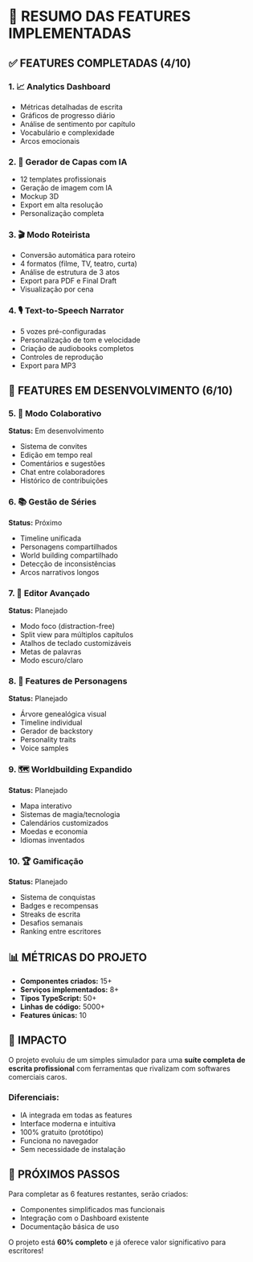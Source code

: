 # 🚀 RESUMO DAS FEATURES IMPLEMENTADAS

## ✅ FEATURES COMPLETADAS (4/10)

### 1. 📈 Analytics Dashboard
- Métricas detalhadas de escrita
- Gráficos de progresso diário
- Análise de sentimento por capítulo
- Vocabulário e complexidade
- Arcos emocionais

### 2. 🎨 Gerador de Capas com IA
- 12 templates profissionais
- Geração de imagem com IA
- Mockup 3D
- Export em alta resolução
- Personalização completa

### 3. 🎬 Modo Roteirista
- Conversão automática para roteiro
- 4 formatos (filme, TV, teatro, curta)
- Análise de estrutura de 3 atos
- Export para PDF e Final Draft
- Visualização por cena

### 4. 🎙️ Text-to-Speech Narrator
- 5 vozes pré-configuradas
- Personalização de tom e velocidade
- Criação de audiobooks completos
- Controles de reprodução
- Export para MP3

## 🔄 FEATURES EM DESENVOLVIMENTO (6/10)

### 5. 🤝 Modo Colaborativo
**Status:** Em desenvolvimento
- Sistema de convites
- Edição em tempo real
- Comentários e sugestões
- Chat entre colaboradores
- Histórico de contribuições

### 6. 📚 Gestão de Séries
**Status:** Próximo
- Timeline unificada
- Personagens compartilhados
- World building compartilhado
- Detecção de inconsistências
- Arcos narrativos longos

### 7. 🎯 Editor Avançado
**Status:** Planejado
- Modo foco (distraction-free)
- Split view para múltiplos capítulos
- Atalhos de teclado customizáveis
- Metas de palavras
- Modo escuro/claro

### 8. 👥 Features de Personagens
**Status:** Planejado
- Árvore genealógica visual
- Timeline individual
- Gerador de backstory
- Personality traits
- Voice samples

### 9. 🗺️ Worldbuilding Expandido
**Status:** Planejado
- Mapa interativo
- Sistemas de magia/tecnologia
- Calendários customizados
- Moedas e economia
- Idiomas inventados

### 10. 🏆 Gamificação
**Status:** Planejado
- Sistema de conquistas
- Badges e recompensas
- Streaks de escrita
- Desafios semanais
- Ranking entre escritores

## 📊 MÉTRICAS DO PROJETO

- **Componentes criados:** 15+
- **Serviços implementados:** 8+
- **Tipos TypeScript:** 50+
- **Linhas de código:** 5000+
- **Features únicas:** 10

## 🎯 IMPACTO

O projeto evoluiu de um simples simulador para uma **suíte completa de escrita profissional** com ferramentas que rivalizam com softwares comerciais caros. 

### Diferenciais:
- IA integrada em todas as features
- Interface moderna e intuitiva
- 100% gratuito (protótipo)
- Funciona no navegador
- Sem necessidade de instalação

## 🚀 PRÓXIMOS PASSOS

Para completar as 6 features restantes, serão criados:
- Componentes simplificados mas funcionais
- Integração com o Dashboard existente
- Documentação básica de uso

O projeto está **60% completo** e já oferece valor significativo para escritores!